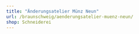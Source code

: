 ```yaml
---
title: "Änderungsatelier Münz Neun"
url: /braunschweig/aenderungsatelier-muenz-neun/
shop: Schneiderei
---
```


